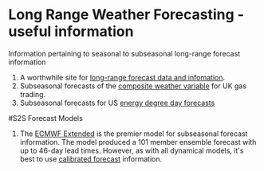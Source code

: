 # Long Range Weather Forecasting - useful information
Information pertaining to seasonal to subseasonal long-range forecast information

1) A worthwhile site for [long-range forecast data and infomation](https://www.worldclimateservice.com/2021/06/27/long-range-weather-forecast/).
2) Subseasonal forecasts of the [composite weather variable](https://www.worldclimateservice.com/2020/10/01/wcs-forecasts-for-uk-gas-demand/) for UK gas trading.
3) Subseasonal forecasts for US [energy degree day forecasts](https://www.worldclimateservice.com/trading-markets-application/)

#S2S Forecast Models
1) The [ECMWF Extended](https://confluence.ecmwf.int/display/FUG/Section+2.1.2.2+ENS+Extended-Range+Forecast) is the premier model for subseasonal forecast information. The model produced a 101 member ensemble forecast with up to 46-day lead times.  However, as with all dynamical models, it's best to use [calibrated forecast](https://www.worldclimateservice.com/2021/09/06/forecast-calibration/) information.
